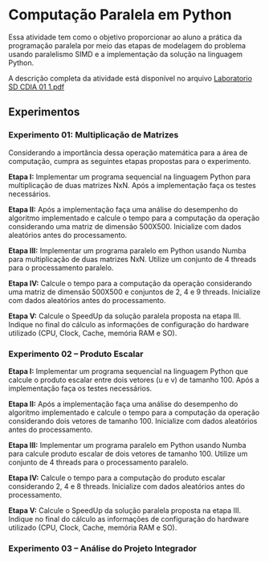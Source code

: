 # Computação Paralela em Python

Essa atividade tem como o objetivo proporcionar ao aluno a prática da  programação paralela por meio das etapas de modelagem do problema usando paralelismo SIMD e a implementação da solução na linguagem Python.

A descrição completa da atividade está disponível no arquivo [Laboratorio SD CDIA 01 1.pdf](./material-de-apoio/Laboratorio%20SD%20CDIA%2001%201.pdf)
## Experimentos

### **Experimento 01: Multiplicação de Matrizes**

Considerando a importância dessa operação matemática para a área de computação, cumpra as seguintes etapas propostas para o experimento.  
 
**Etapa I:** Implementar um programa sequencial na linguagem Python para multiplicação 
de duas matrizes NxN. Após a implementação faça os testes necessários.

**Etapa  II:**  Após  a  implementação  faça  uma  análise  do  desempenho  do  algoritmo 
implementado e calcule o tempo para a computação da operação considerando uma matriz 
de dimensão 500X500. Inicialize com dados aleatórios antes do processamento.  

**Etapa III:** Implementar um programa paralelo em Python usando Numba para 
multiplicação de duas matrizes NxN. Utilize um conjunto de 4 threads para o 
processamento paralelo.  

**Etapa IV:** Calcule o tempo para a computação da operação considerando uma matriz de 
dimensão 500X500 e conjuntos de 2, 4 e 9 threads. Inicialize com dados aleatórios antes 
do processamento. 

**Etapa V:** Calcule o SpeedUp da solução paralela proposta na etapa III. Indique no final 
do cálculo as informações de configuração do hardware utilizado (CPU, Clock, Cache, 
memória RAM e SO). 
### **Experimento 02 – Produto Escalar**

**Etapa  I:**  Implementar  um  programa  sequencial  na  linguagem  Python  que  calcule  o 
produto escalar entre dois vetores (u e v) de tamanho 100. Após a implementação faça os 
testes necessários.

**Etapa  II:**  Após  a  implementação  faça  uma  análise  do  desempenho  do  algoritmo 
implementado  e  calcule  o  tempo  para  a  computação  da  operação  considerando  dois 
vetores de tamanho 100. Inicialize com dados aleatórios antes do processamento.

**Etapa  III:**  Implementar  um  programa  paralelo  em  Python  usando  Numba  para  calcule 
produto escalar de dois vetores de tamanho 100. Utilize um conjunto de 4 threads para o 
processamento paralelo.

**Etapa IV:** Calcule o tempo para a computação do produto escalar considerando 2, 4 e 8 
threads. Inicialize com dados aleatórios antes do processamento.

**Etapa V:** Calcule o SpeedUp da solução paralela proposta na etapa III. Indique no final 
do cálculo as informações de configuração do hardware utilizado (CPU, Clock, Cache, 
memória RAM e SO).

### **Experimento 03 – Análise do Projeto Integrador**
